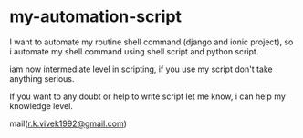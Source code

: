 # my-automation-script
I want to automate my routine shell command (django and ionic project), so i automate my shell command using shell script and python script.

iam now intermediate level in scripting, if you use my script don't take anything serious.

If you want to any doubt or help to write script let me know, i can help my knowledge level.

mail(r.k.vivek1992@gmail.com)
